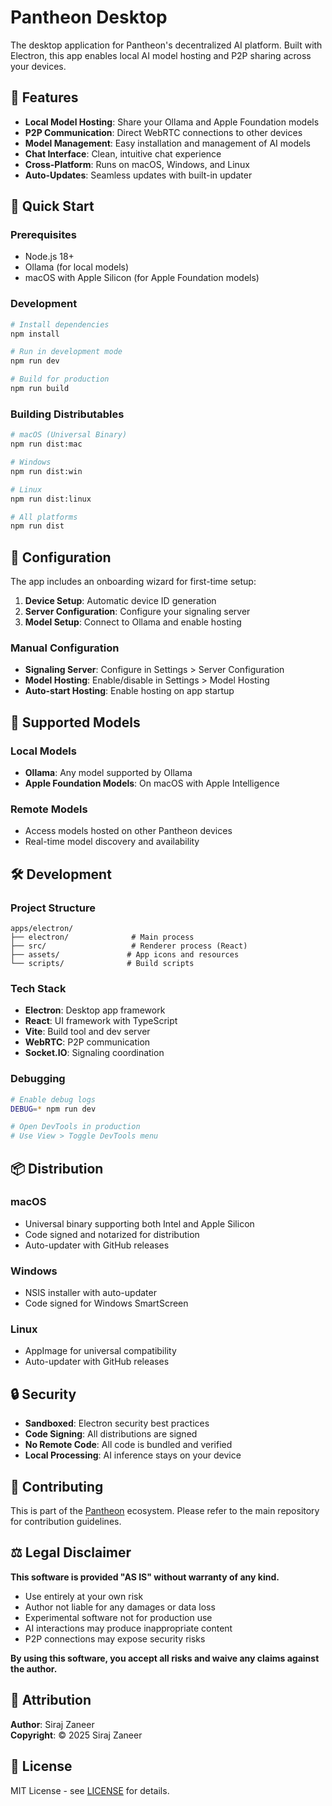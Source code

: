 # Pantheon Desktop

The desktop application for Pantheon's decentralized AI platform. Built with Electron, this app enables local AI model hosting and P2P sharing across your devices.

## 🌟 Features

- **Local Model Hosting**: Share your Ollama and Apple Foundation models
- **P2P Communication**: Direct WebRTC connections to other devices
- **Model Management**: Easy installation and management of AI models
- **Chat Interface**: Clean, intuitive chat experience
- **Cross-Platform**: Runs on macOS, Windows, and Linux
- **Auto-Updates**: Seamless updates with built-in updater

## 🚀 Quick Start

### Prerequisites

- Node.js 18+
- Ollama (for local models)
- macOS with Apple Silicon (for Apple Foundation models)

### Development

```bash
# Install dependencies
npm install

# Run in development mode
npm run dev

# Build for production
npm run build
```

### Building Distributables

```bash
# macOS (Universal Binary)
npm run dist:mac

# Windows
npm run dist:win

# Linux
npm run dist:linux

# All platforms
npm run dist
```

## 🔧 Configuration

The app includes an onboarding wizard for first-time setup:

1. **Device Setup**: Automatic device ID generation
2. **Server Configuration**: Configure your signaling server
3. **Model Setup**: Connect to Ollama and enable hosting

### Manual Configuration

- **Signaling Server**: Configure in Settings > Server Configuration
- **Model Hosting**: Enable/disable in Settings > Model Hosting
- **Auto-start Hosting**: Enable hosting on app startup

## 🤖 Supported Models

### Local Models
- **Ollama**: Any model supported by Ollama
- **Apple Foundation Models**: On macOS with Apple Intelligence

### Remote Models
- Access models hosted on other Pantheon devices
- Real-time model discovery and availability

## 🛠️ Development

### Project Structure

```
apps/electron/
├── electron/              # Main process
├── src/                   # Renderer process (React)
├── assets/               # App icons and resources
└── scripts/              # Build scripts
```

### Tech Stack

- **Electron**: Desktop app framework
- **React**: UI framework with TypeScript
- **Vite**: Build tool and dev server
- **WebRTC**: P2P communication
- **Socket.IO**: Signaling coordination

### Debugging

```bash
# Enable debug logs
DEBUG=* npm run dev

# Open DevTools in production
# Use View > Toggle DevTools menu
```

## 📦 Distribution

### macOS

- Universal binary supporting both Intel and Apple Silicon
- Code signed and notarized for distribution
- Auto-updater with GitHub releases

### Windows

- NSIS installer with auto-updater
- Code signed for Windows SmartScreen

### Linux

- AppImage for universal compatibility
- Auto-updater with GitHub releases

## 🔒 Security

- **Sandboxed**: Electron security best practices
- **Code Signing**: All distributions are signed
- **No Remote Code**: All code is bundled and verified
- **Local Processing**: AI inference stays on your device

## 🤝 Contributing

This is part of the [Pantheon](https://github.com/szaneer/Pantheon) ecosystem. Please refer to the main repository for contribution guidelines.

## ⚖️ Legal Disclaimer

**This software is provided "AS IS" without warranty of any kind.**

- Use entirely at your own risk
- Author not liable for any damages or data loss  
- Experimental software not for production use
- AI interactions may produce inappropriate content
- P2P connections may expose security risks

**By using this software, you accept all risks and waive any claims against the author.**

## 👥 Attribution

**Author**: Siraj Zaneer  
**Copyright**: © 2025 Siraj Zaneer

## 📄 License

MIT License - see [LICENSE](../../LICENSE) for details.